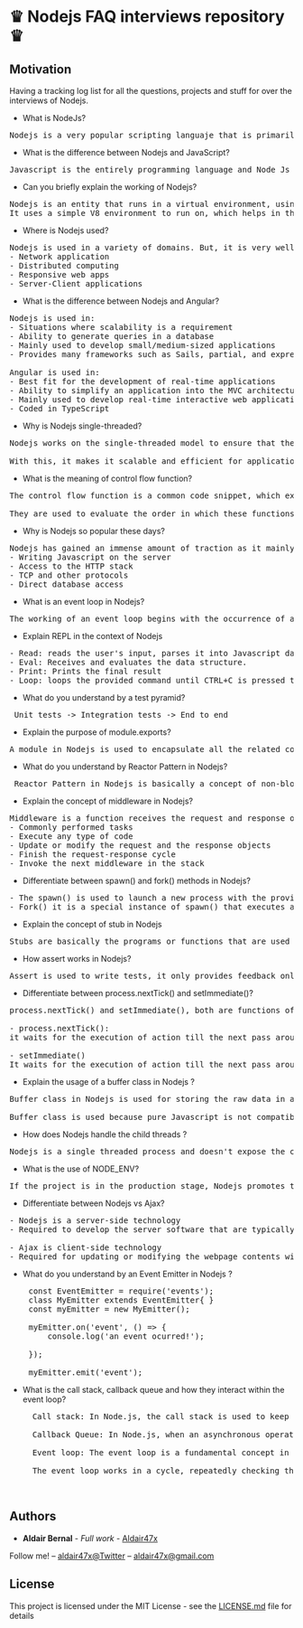 <h1>♛ Nodejs FAQ interviews repository ♛ </h1>

<h2>Motivation</h2>

<p>Having a tracking log list for all the questions, projects and stuff for over the interviews of Nodejs. </p>

- What is NodeJs? 
<pre>Nodejs is a very popular scripting languaje that is primarily used for a server-side scripting requirements</pre>

- What is the difference between  Nodejs and JavaScript? 
<pre>Javascript is the entirely programming language and Node Js is a scripting language as interpreter of Javascript</pre>

- Can you briefly explain the working of Nodejs? 
<pre>Nodejs is an entity that runs in a virtual environment, using Javascript as the primary scripting language.
It uses a simple V8 environment to run on, which helps in the provision of features like the non-blocking I/O and a single-threaded event loop</pre>

- Where is Nodejs used? 
<pre>Nodejs is used in a variety of domains. But, it is very well regarded in the design of the following concepts:
- Network application 
- Distributed computing
- Responsive web apps
- Server-Client applications </pre>

- What is the difference between Nodejs and Angular? 
<pre>Nodejs is used in:
- Situations where scalability is a requirement
- Ability to generate queries in a database 
- Mainly used to develop small/medium-sized applications 
- Provides many frameworks such as Sails, partial, and express

Angular is used in:
- Best fit for the development of real-time applications 
- Ability to simplify an application into the MVC architecture
- Mainly used to develop real-time interactive web applications 
- Coded in TypeScript </pre>

- Why is Nodejs single-threaded? 
<pre>Nodejs works on the single-threaded model to ensure that there is support for asynchronous proccesing.

With this, it makes it scalable and efficient for applications to provide high performance and efficiency under high amounts of load.</pre>

- What is the meaning of control flow function? 
<pre>The control flow function is a common code snippet, which executes whenever there are any asynchronous function calls made

They are used to evaluate the order in which these functions are executed in Nodejs</pre>

- Why is Nodejs so popular these days? 
<pre>Nodejs has gained an immense amount of traction as it mainly uses Javascript. It provides programmers with the following options:
- Writing Javascript on the server
- Access to the HTTP stack
- TCP and other protocols
- Direct database access
</pre>

- What is an event loop in Nodejs? 
<pre>The working of an event loop begins with the occurrence of a callback wherever an event begins. This is usually run by a specific listener. Nodejs will keep executing the code after the functions have been called, without expecting the output prior to the beginning.</pre>

- Explain REPL in the context of Nodejs 
<pre>
- Read: reads the user's input, parses it into Javascript data-structure and then stores it in the memory.
- Eval: Receives and evaluates the data structure.
- Print: Prints the final result
- Loop: loops the provided command until CTRL+C is pressed twice 
</pre>

- What do you understand by a test pyramid? 
<pre> Unit tests -> Integration tests -> End to end </pre>

- Explain the purpose of module.exports? 
<pre>A module in Nodejs is used to encapsulate all the related codes into a single unit of code which can be interpreted by shifting all related functions into a single file</pre>


- What do you understand by Reactor Pattern in Nodejs? 
<pre> Reactor Pattern in Nodejs is basically a concept of non-blocking I/O operations, this pattern povides a handler that is associated with each I/O operation, As soon as an I/O request is generated, it is then submitted to a demultiplexer, this demultiplexer is a notification interface which is capable of handling concurrency in non-blocking I/O mode, it also helps in collecting each and every request in the form of an event and then place each event in a queue, the resulting in the generation of the Event Queue</pre>


- Explain the concept of middleware in Nodejs? 
<pre>Middleware is a function receives the request and response objects
- Commonly performed tasks
- Execute any type of code
- Update or modify the request and the response objects
- Finish the request-response cycle 
- Invoke the next middleware in the stack 
</pre>


- Differentiate between spawn() and fork() methods in Nodejs? 
<pre>
- The spawn() is used to launch a new process with the provided set of commands.
- Fork() it is a special instance of spawn() that executes a new instance of the V8 engine.
</pre>


- Explain the concept of stub in Nodejs 
<pre>Stubs are basically the programs or functions that are used for stimulating the module or component behavior, during any test cases, stubs provide the canned answers of the functions</pre>


- How assert works in Nodejs? 
<pre>Assert is used to write tests, it only provides feedback only when any of the running test cases fails, this module gives you a set of assertion tests which are then used for testing invariants, it is basically used internally by Nodejs but using require('assert') code, it can be used in other applications as well </pre>


- Differentiate between process.nextTick() and setImmediate()? 
<pre>process.nextTick() and setImmediate(), both are functions of the Timers module which help in executing the code after a predefined period 

- process.nextTick():
it waits for the execution of action till the next pass around in the event loop or once the event loop is completed only then it will invoke the callback function

- setImmediate()
It waits for the execution of action till the next pass around in the event loop or once the event loop is completed only then it will invoke the callback function</pre>


- Explain the usage of a buffer class in Nodejs ? 
<pre>Buffer class in Nodejs is used for storing the raw data in a similar manner of an array of integers, but it corresponds to a raw memory allocation that is located outside the V8 heap, it is global class that is easily accessible can be accessed in an application without importing a buffer module.

Buffer class is used because pure Javascript is not compatible with binary date</pre>


- How does Nodejs handle the child threads ? 
<pre>Nodejs is a single threaded process and doesn't expose the child threads or thread management methods</pre>


- What is the use of NODE_ENV? 
<pre>If the project is in the production stage, Nodejs promotes the convention of making use of NODE_ENV variable to flag it</pre>


- Differentiate between Nodejs vs Ajax? 
<pre>
- Nodejs is a server-side technology
- Required to develop the server software that are typically executed by the servers instead of the web browsers

- Ajax is client-side technology
- Required for updating or modifying the webpage contents wihout having to refresh it </pre>

- What do you understand by an Event Emitter in Nodejs ? 
<pre>
    const EventEmitter = require('events');
    class MyEmitter extends EventEmitter{ }
    const myEmitter = new MyEmitter();

    myEmitter.on('event', () => {
        console.log('an event ocurred!');

    });

    myEmitter.emit('event');
</pre>
- What is the call stack, callback queue and how they interact within the event loop?
  <pre>
    Call stack: In Node.js, the call stack is used to keep track of the execution of synchronous functions. When a function is called synchronously, it is added to the top of the call stack, and when it returns, it is       removed from the stack. This means that if a function is blocking or takes a long time to complete, it will block the execution of other functions until it returns.

    Callback Queue: In Node.js, when an asynchronous operation completes, the callback function is not executed immediately. Instead, it is placed in a queue called the callback queue. The callback queue holds all the       completed callback functions that are waiting to be executed. By using callbacks and the callback queue, you can avoid blocking the event loop and ensure that your code can handle multiple requests simultaneously.

    Event loop: The event loop is a fundamental concept in Node.js that allows for asynchronous programming. It is a continuously running process that monitors the call stack and the callback queue, and executes tasks       when the call stack is empty.

    The event loop works in a cycle, repeatedly checking the call stack and the callback queue. When the call stack is empty, the event loop looks for the next task in the callback queue to execute. When a task is           picked up from the queue, it is added to the call stack and executed
  </pre>



<br>

## Authors

* **Aldair Bernal** - *Full work* - [Aldair47x](https://github.com/Aldair47x)

Follow me! – [aldair47x@Twitter](https://twitter.com/aldair47x) – aldair47x@gmail.com

## License

This project is licensed under the MIT License - see the [LICENSE.md](LICENSE.md) file for details
